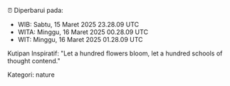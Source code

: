 ⏰ Diperbarui pada:
- WIB: Sabtu, 15 Maret 2025 23.28.09 UTC
- WITA: Minggu, 16 Maret 2025 00.28.09 UTC
- WIT: Minggu, 16 Maret 2025 01.28.09 UTC

Kutipan Inspiratif:
"Let a hundred flowers bloom, let a hundred schools of thought contend."


Kategori: nature

